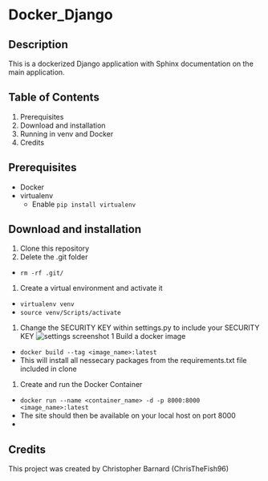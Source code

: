 # Docker_Django

## Description
This is a dockerized Django application with Sphinx documentation on the main application.

## Table of Contents
1. Prerequisites
1. Download and installation
1. Running in venv and Docker
1. Credits

## Prerequisites
* Docker
* virtualenv
   * Enable `pip install virtualenv`

## Download and installation
1. Clone this repository
1. Delete the .git folder
  * `rm -rf .git/`
1. Create a virtual environment and activate it
  * `virtualenv venv`
  * `source venv/Scripts/activate`
1. Change the SECURITY KEY within settings.py to include your SECURITY KEY
  ![settings screenshot](https://user-images.githubusercontent.com/125367266/230436180-d162aea2-9a9a-499b-b74f-c1fb3310d3e4.JPG)
1 Build a docker image
  * `docker build --tag <image_name>:latest `
  * This will install all nessecary packages from the requirements.txt file included in clone
1. Create and run the Docker Container
  * `docker run --name <container_name> -d -p 8000:8000 <image_name>:latest`
  * The site should then be available on your local host on port 8000
  * 
## Credits
This project was created by Christopher Barnard (ChrisTheFish96)
